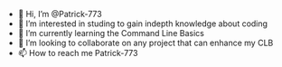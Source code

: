 - 👋 Hi, I’m @Patrick-773
- 👀 I’m interested in studing to gain indepth knowledge about coding
- 🌱 I’m currently learning the Command Line Basics
- 💞️ I’m looking to collaborate on any project that can enhance my CLB
- 📫 How to reach me Patrick-773

<!---
Patrick-773/Patrick-773 is a ✨ special ✨ repository because its `README.md` (this file) appears on your GitHub profile.
You can click the Preview link to take a look at your changes.
--->
